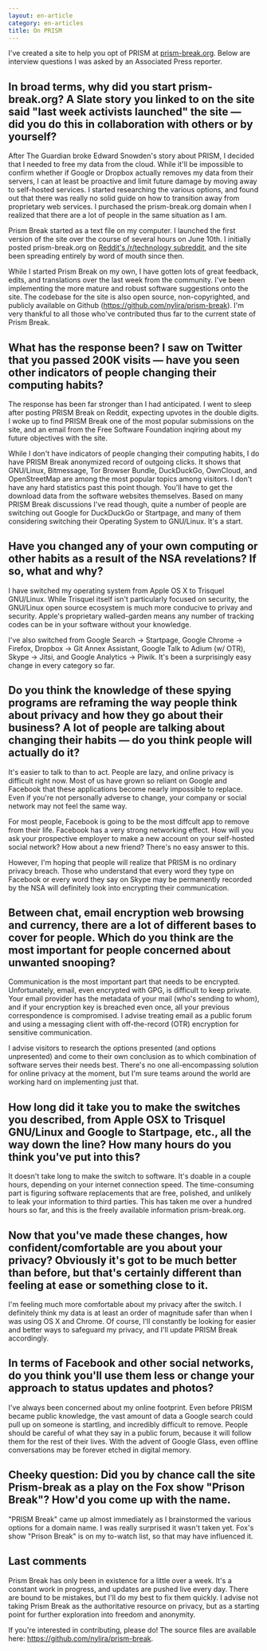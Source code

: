 ```yaml
---
layout: en-article
category: en-articles
title: On PRISM
---
```


I've created a site to help you opt of PRISM at [prism-break.org](https://prism-break.org). Below are interview questions I was asked by an Associated Press reporter.

## In broad terms, why did you start prism-break.org? A Slate story you linked to on the site said "last week activists launched" the site — did you do this in collaboration with others or by yourself?

After The Guardian broke Edward Snowden's story about PRISM, I decided that I needed to free my data from the cloud. While it'll be impossible to confirm whether if Google or Dropbox actually removes my data from their servers, I can at least be proactive and limit future damage by moving away to self-hosted services. I started researching the various options, and found out that there was really no solid guide on how to transition away from proprietary web services. I purchased the prism-break.org domain when I realized that there are a lot of people in the same situation as I am.

Prism Break started as a text file on my computer. I launched the first version of the site over the course of several hours on June 10th. I initially posted prism-break.org on [Reddit's /r/technology subreddit](http://www.reddit.com/r/technology/comments/1g1sxa/how_to_opt_out_of_prism_the_nsas_global_data/), and the site been spreading entirely by word of mouth since then.

While I started Prism Break on my own, I have gotten lots of great feedback, edits, and translations over the last week from the community. I've been implementing the more mature and robust software suggestions onto the site. The codebase for the site is also open source, non-copyrighted, and publicly available on Github (https://github.com/nylira/prism-break). I'm very thankful to all those who've contributed thus far to the current state of Prism Break.

## What has the response been? I saw on Twitter that you passed 200K visits — have you seen other indicators of people changing their computing habits? 

The response has been far stronger than I had anticipated. I went to sleep after posting PRISM Break on Reddit, expecting upvotes in the double digits. I woke up to find PRISM Break one of the most popular submissions on the site, and an email from the Free Software Foundation inqiring about my future objectives with the site.

While I don't have indicators of people changing their computing habits, I do have PRISM Break anonymized record of outgoing clicks. It shows that GNU/Linux, Bitmessage, Tor Browser Bundle, DuckDuckGo, OwnCloud, and OpenStreetMap are among the most popular topics among visitors. I don't have any hard statistics past this point though. You'll have to get the download data from the software websites themselves. Based on many PRISM Break discussions I've read though, quite a number of people are switching out Google for DuckDuckGo or Startpage, and many of them considering switching their Operating System to GNU/Linux. It's a start. 

## Have you changed any of your own computing or other habits as a result of the NSA revelations? If so, what and why? 

I have switched my operating system from Apple OS X to Trisquel GNU/Linux. While Trisquel itself isn't particularly focused on security, the GNU/Linux open source ecosystem is much more conducive to privay and security. Apple's proprietary walled-garden means any number of tracking codes can be in your software without your knowledge.

I've also switched from Google Search -> Startpage, Google Chrome -> Firefox, Dropbox -> Git Annex Assistant, Google Talk to Adium (w/ OTR), Skype -> Jitsi, and Google Analytics -> Piwik. It's been a surprisingly easy change in every category so far.

## Do you think the knowledge of these spying programs are reframing the way people think about privacy and how they go about their business? A lot of people are talking about changing their habits — do you think people will actually do it? 

It's easier to talk to than to act. People are lazy, and online privacy is difficult right now. Most of us have grown so reliant on Google and Facebook that these applications become nearly impossible to replace. Even if you're not personally adverse to change, your company or social network may not feel the same way.

For most people, Facebook is going to be the most diffcult app to remove from their life. Facebook has a very strong networking effect. How will you ask your prospective employer to make a new account on your self-hosted social network? How about a new friend? There's no easy answer to this.

However, I'm hoping that people will realize that PRISM is no ordinary privacy breach. Those who understand that every word they type on Facebook or every word they say on Skype may be permanently recorded by the NSA will definitely look into encrypting their communication.


## Between chat, email encryption web browsing and currency, there are a lot of different bases to cover for people. Which do you think are the most important for people concerned about unwanted snooping? 

Communication is the most important part that needs to be encrypted. Unfortunately, email, even encrypted with GPG, is difficult to keep private. Your email provider has the metadata of your mail (who's sending to whom), and if your encryption key is breached even once, all your previous correspondence is compromised. I advise treating email as a public forum and using a messaging client with off-the-record (OTR) encryption for sensitive communication.

I advise visitors to research the options presented (and options unpresented) and come to their own conclusion as to which combination of software serves their needs best. There's no one all-encompassing solution for online privacy at the moment, but I'm sure teams around the world are working hard on implementing just that.

## How long did it take you to make the switches you described, from Apple OSX to Trisquel GNU/Linux and Google to Startpage, etc., all the way down the line? How many hours do you think you've put into this? 

It doesn't take long to make the switch to software. It's doable in a couple hours, depending on your internet connection speed. The time-consuming part is figuring software replacements that are free, polished, and unlikely to leak your information to third parties. This has taken me over a hundred hours so far, and this is the freely available information prism-break.org.

## Now that you've made these changes, how confident/comfortable are you about your privacy? Obviously it's got to be much better than before, but that's certainly different than feeling at ease or something close to it.

I'm feeling much more comfortable about my privacy after the switch. I definitely think my data is at least an order of magnitude safer than when I was using OS X and Chrome. Of course, I'll constantly be looking for easier and better ways to safeguard my privacy, and I'll update PRISM Break accordingly.

## In terms of Facebook and other social networks, do you think you'll use them less or change your approach to status updates and photos?

I've always been concerned about my online footprint. Even before PRISM became public knowledge, the vast amount of data a Google search could pull up on someone is startling, and incredibly difficult to remove. People should be careful of what they say in a public forum, because it will follow them for the rest of their lives. With the advent of Google Glass, even offline conversations may be forever etched in digital memory.

## Cheeky question: Did you by chance call the site Prism-break as a play on the Fox show "Prison Break"? How'd you come up with the name.

"PRISM Break" came up almost immediately as I brainstormed the various options for a domain name. I was really surprised it wasn't taken yet. Fox's show "Prison Break" is on my to-watch list, so that may have influenced it. 

## Last comments

Prism Break has only been in existence for a little over a week. It's a constant work in progress, and updates are pushed live every day. There are bound to be mistakes, but I'll do my best to fix them quickly. I advise not taking Prism Break as the authoritative resource on privacy, but as a starting point for further exploration into freedom and anonymity.

If you're interested in contributing, please do! The source files are available here: https://github.com/nylira/prism-break.


